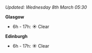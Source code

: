 *Updated: Wednesday 8th March 05:30*

**Glasgow**

* 6h - 17h: :sunny: Clear

**Edinburgh**

* 6h - 17h: :sunny: Clear
